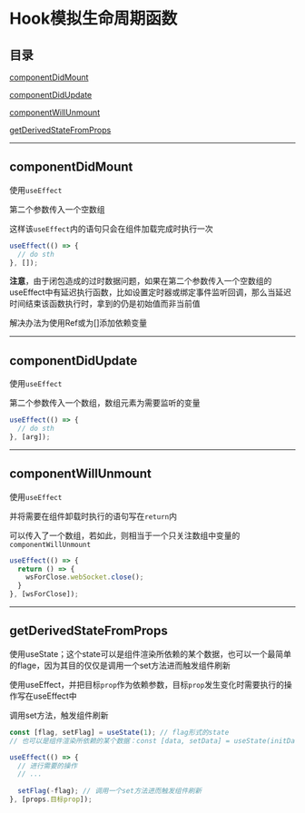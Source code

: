 # Hook模拟生命周期函数

## 目录

[componentDidMount](#jump1)

[componentDidUpdate](#jump2)

[componentWillUnmount](#jump3)

[getDerivedStateFromProps](#jump4)

[](#jump)

[](#jump)

[](#jump)

---	

<span id="jump1"></span>

## componentDidMount

使用```useEffect```

第二个参数传入一个空数组

这样该```useEffect```内的语句只会在组件加载完成时执行一次

```javascript
useEffect(() => {
  // do sth
}, []);
```

**注意**，由于闭包造成的过时数据问题，如果在第二个参数传入一个空数组的useEffect中有延迟执行函数，比如设置定时器或绑定事件监听回调，那么当延迟时间结束该函数执行时，拿到的仍是初始值而非当前值

解决办法为使用Ref或为[]添加依赖变量

---

<span id="jump2"></span>

## componentDidUpdate

使用```useEffect```

第二个参数传入一个数组，数组元素为需要监听的变量

```javascript
useEffect(() => {
  // do sth
}, [arg]);
```

---

<span id="jump3"></span>

## componentWillUnmount

使用```useEffect```

并将需要在组件卸载时执行的语句写在```return```内

可以传入了一个数组，若如此，则相当于一个只关注数组中变量的```componentWillUnmount```

```javascript
useEffect(() => {
  return () => {
    wsForClose.webSocket.close();
  }
}, [wsForClose]);
```

---

<span id="jump4"></span>

## getDerivedStateFromProps

使用useState；这个state可以是组件渲染所依赖的某个数据，也可以一个最简单的flage，因为其目的仅仅是调用一个set方法进而触发组件刷新

使用useEffect，并把目标```prop```作为依赖参数，目标```prop```发生变化时需要执行的操作写在useEffect中

调用set方法，触发组件刷新

```javascript
const [flag, setFlag] = useState(1); // flag形式的state
// 也可以是组件渲染所依赖的某个数据：const [data, setData] = useState(initData);

useEffect(() => {
  // 进行需要的操作
  // ...
  
  setFlag(-flag); // 调用一个set方法进而触发组件刷新
}, [props.目标prop]);
```
